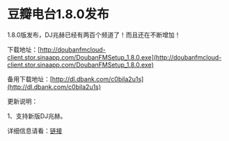 # 豆瓣电台1.8.0发布

1.8.0版发布，DJ兆赫已经有两百个频道了！而且还在不断增加！

下载地址：[http://doubanfmcloud-client.stor.sinaapp.com/DoubanFMSetup_1.8.0.exe](http://doubanfmcloud-client.stor.sinaapp.com/DoubanFMSetup_1.8.0.exe)

备用下载地址：[http://dl.dbank.com/c0bila2u1s](http://dl.dbank.com/c0bila2u1s)

更新说明：

1、支持新版DJ兆赫。

详细信息请看：[链接](/article/doubanfm)
